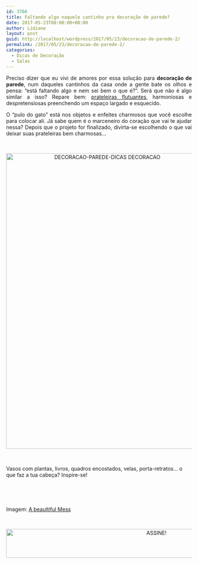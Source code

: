 ```yaml
---
id: 3766
title: Faltando algo naquele cantinho pra decoração de parede?
date: 2017-05-23T00:00:00+00:00
author: Lidiane
layout: post
guid: http://localhost/wordpress/2017/05/23/decoracao-de-parede-2/
permalink: /2017/05/23/decoracao-de-parede-2/
categories:
  - Dicas de Decoração
  - Salas
---
```

<p align="justify">
  Preciso dizer que eu vivi de amores por essa solução para <strong>decoração de parede</strong>, num daqueles cantinhos da casa onde a gente bate os olhos e pensa: “está faltando algo e nem sei bem o que é?”. Será que não é algo similar a isso? Repare bem: <a href="http://www.trololodemulher.com.br/2015/07/29/prateleiras-flutuantes/" target="_blank">prateleiras flutuantes</a>, harmoniosas e despretensiosas preenchendo um espaço largado e esquecido.
</p>

<p align="justify">
  O “pulo do gato” está nos objetos e enfeites charmosos que você escolhe para colocar ali. Já sabe quem é o marceneiro do coração que vai te ajudar nessa? Depois que o projeto for finalizado, divirta-se escolhendo o que vai deixar suas prateleiras bem charmosas…
</p>

&nbsp;

<p align="center">
  <a href="http://www.decoracaodacasa.com/blog/wp-content/uploads/2015/05/DECORACAO-PAREDE-DICAS-DECORACAO.jpg"><img class="alignnone size-full wp-image-2515" src="http://www.decoracaodacasa.com/blog/wp-content/uploads/2015/05/DECORACAO-PAREDE-DICAS-DECORACAO.jpg" alt="DECORACAO-PAREDE-DICAS DECORACAO" width="533" height="800" /></a>
</p>

&nbsp;

Vasos com plantas, livros, quadros encostados, velas, porta-retratos… o que faz a tua cabeça? Inspire-se!

&nbsp;

&nbsp;

Imagem: <a href="http://www.abeautifulmess.com/" target="_blank">A beaultiful Mess</a>

&nbsp;

<p align="center">
  <a href="http://feedburner.google.com/fb/a/mailverify?uri=blogbichafemea&loc=pt_BR" target="_blank"><img class="alignnone size-full wp-image-10439" src="http://www.trololodemulher.com.br/blog/wp-content/uploads/2014/09/ASSINE.png" alt="ASSINE!" width="800" height="78" /></a>
</p>